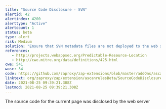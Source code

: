 ```yaml
---
title: "Source Code Disclosure - SVN"
alertid: 42
alertindex: 4200
alerttype: "Active"
alertcount: 1
status: beta
type: alert
risk: Medium
solution: "Ensure that SVN metadata files are not deployed to the web server or application server"
references:
   - http://projects.webappsec.org/Predictable-Resource-Location
   - http://cwe.mitre.org/data/definitions/425.html
cwe: 541
wasc: 34
code: https://github.com/zaproxy/zap-extensions/blob/master/addOns/ascanrulesBeta/src/main/java/org/zaproxy/zap/extension/ascanrulesBeta/SourceCodeDisclosureSvnScanRule.java
linktext: org/zaproxy/zap/extension/ascanrulesBeta/SourceCodeDisclosureSvnScanRule.java
date: 2021-08-25 09:39:21.308Z
lastmod: 2021-08-25 09:39:21.308Z
---
```

The source code for the current page was disclosed by the web server
